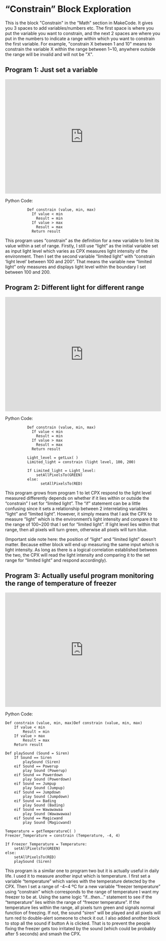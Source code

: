 # “Constrain” Block Exploration

This is the block "Constrain" in the "Math" section in MakeCode. It gives you 3 spaces to add variables/numbers etc. The first space is where you put the variable you want to constrain, and the next 2 spaces are where you put in the numbers to indicate a range within which you want to constrain the first variable. For example, "constrain X between 1 and 10" means to constrain the variable X within the range between 1~10, anywhere outside the range will be invalid and will not be "X".

## **Program 1: Just set a variable**

<div style="position:relative;height:calc(300px + 5em);width:100%;overflow:hidden;"><iframe style="position:absolute;top:0;left:0;width:100%;height:100%;" src="https://makecode.adafruit.com/---codeembed#pub:_ERAgAm8XrFb3" allowfullscreen="allowfullscreen" frameborder="0" sandbox="allow-scripts allow-same-origin"></iframe></div>

Python Code:
		      
		      Def constrain (value, min, max)
		        If value < min
		          Result = min
		        If value > max
		          Result = max
		        Return result 

This program uses “constrain” as the definition for a new variable to limit its value within a set of range. Firstly, I still use “light” as the initial variable set as input light level which varies as CPX measures light intensity of the environment. Then I set the second variable “limited light” with “constrain ‘light level’ between 100 and 200”. That means the variable new “limited light” only measures and displays light level within the boundary I set between 100 and 200.

## **Program 2: Different light for different range**

<div style="position:relative;height:calc(300px + 5em);width:100%;overflow:hidden;"><iframe style="position:absolute;top:0;left:0;width:100%;height:100%;" src="https://makecode.adafruit.com/---codeembed#pub:_7Ju37EYEYiwi" allowfullscreen="allowfullscreen" frameborder="0" sandbox="allow-scripts allow-same-origin"></iframe></div>


Python Code:
		      
		      Def constrain (value, min, max)
		        If value < min
		          Result = min
		        If value > max
		          Result = max
		        Return result 
            
		      Light_level = getLux( )
		      Limited_light = constrain (light level, 100, 200)
		  
		      If Limited_light = Light_level:
			      setAllPixelsTo(GREEN)
		      else:
				    setAllPixelsTo(RED)

This program grows from program 1 to let CPX respond to the light level measured differently depends on whether if it lies within or outside the “constrain” I set for “limited light”. The “if” statement can be a little confusing since it sets a relationship between 2 interrelating variables “light” and “limited light”. However, it simply means that I ask the CPX to measure “light” which is the environment’s light intensity and compare it to the range of 100~200 that I set for “limited light”. If light level lies within that range, then all pixels will turn green, otherwise all pixels will turn blue.

(Important side note here: the position of “light” and “limited light” doesn’t matter. Because either block will end up measuring the same input which is light intensity. As long as there is a logical correlation established between the two, the CPX will read the light intensity and comparing it to the set range for “limited light” and respond accordingly).

## **Program 3: Actually useful program monitoring the range of temperature of freezer**

<div style="position:relative;height:calc(300px + 5em);width:100%;overflow:hidden;"><iframe style="position:absolute;top:0;left:0;width:100%;height:100%;" src="https://makecode.adafruit.com/---codeembed#pub:_gYk1bm7pxh97" allowfullscreen="allowfullscreen" frameborder="0" sandbox="allow-scripts allow-same-origin"></iframe></div>

Python Code:
		      
	Def constrain (value, min, max)Def constrain (value, min, max)
		If value < min
			Result = min
		If value > max
			Result = max
		Return result  
	
	Def playSound (Sound = Siren)
		If Sound == Siren 
			playSound (Siren)
		eif Sound == Powerup
			play Sound (Powerup) 
		eif Sound == Powerdown
			play Sound (Powerdown)
		eif Sound == Jumpup
			play Sound (Jumpup)
		eif Sound == Jumpdown
			play Sound (Jumpdown)
		eif Sound == Bading
			play Sound (Bading)
		eif Sound == Wawawawaa
			play Sound (Wawawawaa)
		eif Sound == Magicwand
			play Sound (Magicwand)
	
	Temperature = getTemperatureC( )
	Freezer_Temperature = constrain (Temperature, -4, 4)
	
	If Freezer_Temperature = Temperature: 
		setAllPixelsTo(GREEN)
	else:
		setAllPixelsTo(RED)	
		playSound (Siren)


This program is a similar one to program two but it is actually useful in daily life. I used it to measure another input which is temperature. I first set a variable “temperature” which varies with the temperature detected by the CPX. Then I set a range of -4~4 ºC for a new variable “freezer temperature” using “constrain” which corresponds to the range of temperature I want my freezer to be at. Using the same logic “if…then…” statement to see if the “temperature” lies within the range of “freezer temperature”. If the temperature lies within the range, all pixels turn green and signals normal function of freezing. If not, the sound “siren” will be played and all pixels will turn red to double-alert someone to check it out. I also added another block to stop all the sound if button A is clicked. That is to prevent the people fixing the freezer gets too irritated by the sound (which could be probably after 5 seconds) and smash the CPX.
